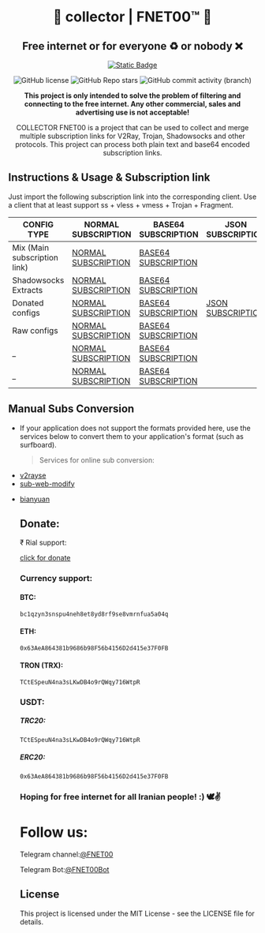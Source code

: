 <h1 id="v2ray-collector" align="center">🎯 collector | FNET00™ 🤍</h1>
<h2 id="v2ray-collector" align="center">Free internet or for everyone ♻️ or nobody ❌</h2>
<p align="center">
  <a href="https://t.me/FNET00">
    <img alt="Static Badge" src="https://img.shields.io/badge/Telegram_channel-%40FNET00-darkblue?style=flat&logo=telegram%20">
  </a>
</p>
<p align="center">
  <img src="https://img.shields.io/github/license/FNET00bot/FNET00BOT?color=5D6D7E" alt="GitHub license">
  <img alt="GitHub Repo stars" src="https://img.shields.io/github/stars/FNET00Bot/Fnet00bot">
  <img alt="GitHub commit activity (branch)" src="https://img.shields.io/github/commit-activity/t/FNET00Bot/FNET00bot">
</p>
<p align="center">
  <b>This project is only intended to solve the problem of filtering and connecting to the free internet.  Any other commercial, sales and advertising use is not acceptable!</b>
</p>
<p align="center">COLLECTOR FNET00 is a project that can be used to collect and merge multiple subscription links for V2Ray, Trojan, Shadowsocks and other protocols.  This project can process both plain text and base64 encoded subscription links.</p>
<h2 id="instructions-usage">Instructions &amp; Usage &amp; Subscription link </h2>
<p>Just import the following subscription link into the corresponding client. Use a client that at least support ss + vless + vmess + Trojan + Fragment.</p>
<table>
  <thead>
    <tr>
      <th>CONFIG TYPE </th>
      <th>NORMAL SUBSCRIPTION</th>
      <th>BASE64 SUBSCRIPTION</th>
      <th>JSON SUBSCRIPTION</th>
    </tr>
  </thead>
  <tbody>
    <tr>
      <td>Mix (Main subscription link) </td>
      <td>
        <a href="https://raw.githubusercontent.com/FNET00bot/FNET00/Config/Main">NORMAL SUBSCRIPTION</a>
      </td>
      <td>
        <a href="https://raw.githubusercontent.com/FNET00bot/FNET00/Config/Base64">BASE64 SUBSCRIPTION</a>
      </td>
    </tr>
    <tr>
      <td>Shadowsocks Extracts</td>
      <td>
        <a href="https://raw.githubusercontent.com/FNET00bot/FNET00/Config/Shadowrocket/Normal">NORMAL SUBSCRIPTION</a>
      </td>
      <td>
        <a href="https://raw.githubusercontent.com/FNET00bot/FNET00/Config/Shadowrocket/Base64">BASE64 SUBSCRIPTION</a>
      </td>
      </tr>
    <tr>
      <td>Donated configs</td>
      <td>
        <a href="https://raw.githubusercontent.com/FNET00bot/FNET00/Config/Donate/Normal">NORMAL SUBSCRIPTION</a>
      </td>
      <td>
        <a href="https://raw.githubusercontent.com/FNET00bot/FNET00/Config/Donate/base64">BASE64 SUBSCRIPTION</a>
      </td>
      <td>
        <a href="https://raw.githubusercontent.com/FNET00bot/FNET00/Config/Donate/Json">JSON SUBSCRIPTION</a>
      </td>
      </tr>
    <tr>
      <td>Raw configs</td>
      <td>
        <a href="https://raw.githubusercontent.com/FNET00bot/FNET00/Config/Normal/Normal">NORMAL SUBSCRIPTION</a>
      </td>
      <td>
        <a href="https://raw.githubusercontent.com/FNET00bot/FNET00/Config/Normal/Base64">BASE64 SUBSCRIPTION</a>
      </td>
      </tr>
    <tr>
      <td>_</td>
      <td>
        <a href="#">NORMAL SUBSCRIPTION</a>
      </td>
      <td>
        <a href="#">BASE64 SUBSCRIPTION</a>
      </td>
      </tr>
    <tr>
      <td>_</td>
      <td>
        <a href="#">NORMAL SUBSCRIPTION</a>
      </td>
      <td>
        <a href="#">BASE64 SUBSCRIPTION</a>
      </td>
      </tr>
  </tbody>
</table>
<h2 id="manual-subs -conversion">Manual Subs Conversion</h2>
<ul>
  <li>If your application does not support the formats provided here, use the services below to convert them to your application's format (such as surfboard).<blockquote>
      <p>Services for online sub conversion:</p>
    </blockquote>
  </li>
  <li>
    <a href="https://v2rayse.com/en/node-convert">v2rayse</a>
  </li>
  <li>
    <a href="https://sub.v1.mk/">sub-web-modify</a>
  </li>
  <li>
    <p>
      <a href="https://bianyuan.xyz/">bianyuan</a>
    </p>
  </li>

<h2>Donate:</h2>
<p>₹ Rial support:</p>
<p>
<a href="https://daramet.com/FNET00" >click for donate</a> 
</p>

### Currency support: 

#### BTC: 
```bc1qzyn3snspu4neh8et8yd8rf9se8vmrnfua5a04q```

#### ETH: 
```0x63AeA864381b9686b98F56b4156D2d415e37F0FB```

#### TRON (TRX): 
```TCtESpeuN4na3sLKwDB4o9rQWqy716WtpR```


### USDT: 

##### TRC20: 
```TCtESpeuN4na3sLKwDB4o9rQWqy716WtpR```

##### ERC20: 
```0x63AeA864381b9686b98F56b4156D2d415e37F0FB```

### Hoping for free internet for all Iranian people!  :) 🕊️✌️

# Follow us:
Telegram channel:[@FNET00](https://t.me/FNET00) 

Telegram Bot:[@FNET00Bot](https://t.me/FNET00_Bot) 
<h2 id="license">License</h2>
<p>This project is licensed under the MIT License - see the LICENSE file for details.</p>
